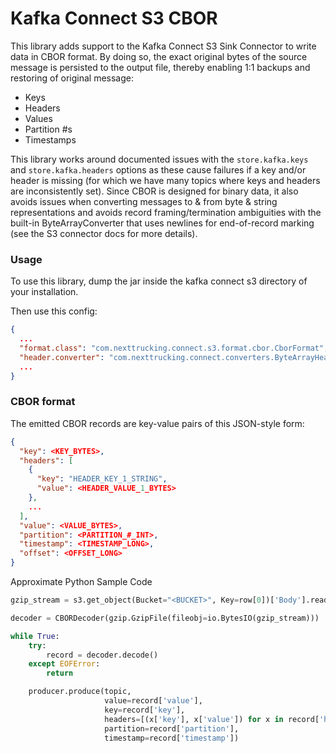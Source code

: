 # Kafka Connect S3 CBOR

This library adds support to the Kafka Connect S3 Sink Connector to write
data in CBOR format.  By doing so, the exact original bytes of the source message
is persisted to the output file, thereby enabling 1:1 backups and restoring of original message:

- Keys
- Headers
- Values
- Partition #s
- Timestamps

This library works around documented issues with the `store.kafka.keys` and `store.kafka.headers` options
as these cause failures if a key and/or header is missing (for which we have many topics where keys and headers
are inconsistently set).  Since CBOR is designed for binary data, it also avoids issues when converting
messages to & from byte & string representations and avoids record framing/termination ambiguities
with the built-in ByteArrayConverter that uses newlines for end-of-record marking (see the S3
connector docs for more details).

### Usage

To use this library, dump the jar inside the kafka connect s3 directory of your installation.

Then use this config:

```json
{
  ...
  "format.class": "com.nexttrucking.connect.s3.format.cbor.CborFormat",
  "header.converter": "com.nexttrucking.connect.converters.ByteArrayHeaderConverter",
  ...
}
```

### CBOR format

The emitted CBOR records are key-value pairs of this JSON-style form:

```json
{
  "key": <KEY_BYTES>,
  "headers": [
    {
      "key": "HEADER_KEY_1_STRING",
      "value": <HEADER_VALUE_1_BYTES>
    },
    ...
  ],
  "value": <VALUE_BYTES>,
  "partition": <PARTITION_#_INT>,
  "timestamp": <TIMESTAMP_LONG>,
  "offset": <OFFSET_LONG>
}
```

Approximate Python Sample Code

```python
gzip_stream = s3.get_object(Bucket="<BUCKET>", Key=row[0])['Body'].read()

decoder = CBORDecoder(gzip.GzipFile(fileobj=io.BytesIO(gzip_stream)))

while True:
    try:
        record = decoder.decode()
    except EOFError:
        return

    producer.produce(topic,
                     value=record['value'],
                     key=record['key'],
                     headers=[(x['key'], x['value']) for x in record['headers']],
                     partition=record['partition'],
                     timestamp=record['timestamp'])
```